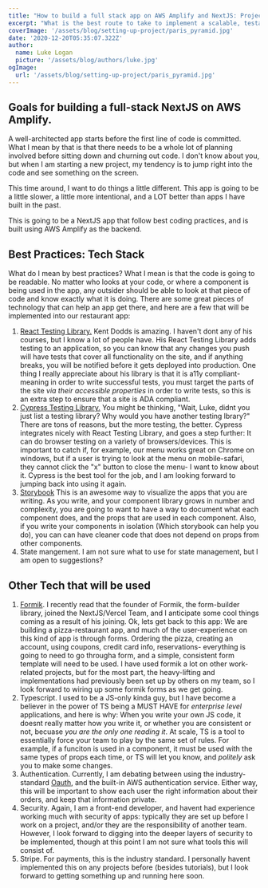 ```yaml
---
title: "How to build a full stack app on AWS Amplify and NextJS: Project Roadmap"
excerpt: "What is the best route to take to implement a scalable, testable, nextjs app following all best practices?"
coverImage: '/assets/blog/setting-up-project/paris_pyramid.jpg'
date: '2020-12-20T05:35:07.322Z'
author:
  name: Luke Logan
  picture: '/assets/blog/authors/luke.jpg'
ogImage:
  url: '/assets/blog/setting-up-project/paris_pyramid.jpg'
---
```


## Goals for building a full-stack NextJS on AWS Amplify.

A well-architected app starts before the first line of code is committed. What I mean by that is that there needs to be a whole lot of planning involved before sitting down and churning out code. I don't know about you, but when I am starting a new project, my tendency is to jump right into the code and see something on the screen.

This time around, I want to do things a little different. This app is going to be a little slower, a little more intentional, and a LOT better than apps I have built in the past.

This is going to be a NextJS app that follow best coding practices, and is built using AWS Amplify as the backend.

## Best Practices: Tech Stack

What do I mean by best practices? What I mean is that the code is going to be readable. No matter who looks at your code, or where a component is being used in the app, any outsider should be able to look at that piece of code and know exactly what it is doing. There are some great pieces of technology that can help an app get there, and here are a few that will be implemented into our restaurant app:

1. [React Testing Library.](https://testing-library.com/docs/react-testing-library/intro/) Kent Dodds is amazing. I haven't dont any of his courses, but I know a lot of people have. His React Testing Library adds testing to an application, so you can know that any changes you push will have tests that cover all functionality on the site, and if anything breaks, you will be notified before it gets deployed into production. One thing I really appreciate about his library is that it is a11y compliant- meaning in order to write successful tests, you must target the parts of the site *via their accessible properties* in order to write tests, so this is an extra step to ensure that a site is ADA compliant.
2. [Cypress Testing Library.](https://github.com/testing-library/cypress-testing-library) You might be thinking, "Wait, Luke, didnt you just list a testing library? Why would you have another testing lbrary?" There are tons of reasons, but the more testing, the better. Cypress integrates nicely with React Testing Library, and goes a step further: It can do browser testing on a variety of browsers/devices. This is important to catch if, for example, our menu works great on Chrome on windows, but if a user is trying to look at the menu on mobile-safari, they cannot click the "x" button to close the menu- I want to know about it. Cypress is the best tool for the job, and I am looking forward to jumping back into using it again.
3. [Storybook](https://storybook.js.org/) This is an awesome way to visualize the apps that you are writing. As you write, and your component library grows in number and complexity, you are going to want to have a way to document what each component does, and the props that are used in each component. Also, if you write your components in isolation (Which storybook can help you do), you can can have cleaner code that does not depend on props from other components.
4. State mangement. I am not sure what to use for state management, but I am open to suggestions?

## Other Tech that will be used

1. [Formik](https://formium.io/). I recently read that the founder of Formik, the form-builder library, joined the NextJS/Vercel Team, and I anticipate some cool things coming as a result of his joining. Ok, lets get back to this app: We are building a pizza-restaurant app, and much of the user-experience on this kind of app is through forms. Ordering the pizza, creating an account, using coupons, credit card info, reservations- everything is going to need to go througha form, and a simple, consistent form template will need to be used. I have used formik a lot on other work-related projects, but for the most part, the heavy-lifting and implementations had previously been set up by others on my team, so I look forward to wiring up some formik forms as we get going.
2. Typescript. I used to be a JS-only kinda guy, but I have become a believer in the power of TS being a MUST HAVE for *enterprise level* applications, and here is why: When you write your own JS code, it doesnt really matter how you write it, or whether you are consistent or not, becuase *you are the only one reading it*. At scale, TS is a tool to essentially force your team to play by the same set of rules. For example, if a funciton is used in a component, it must be used with the same types of props each time, or TS will let you know, and *politely* ask you to make some changes.
3. Authentication. Currently, I am debating between using the industry-standard [Oauth](https://oauth.net/), and the built-in AWS authentication service. Either way, this will be important to show each user the right information about their orders, and keep that information private.
4. Security. Again, I am a front-end developer, and havent had experience working much with security of apps: typically they are set up before I work on a project, and/or they are the responsibility of another team. However, I look forward to digging into the deeper layers of security to be implemented, though at this point I am not sure what tools this will consist of.
5. Stripe. For payments, this is the industry standard. I personally havent implemented this on any projects before (besides tutorials), but I look forward to getting something up and running here soon.

<!-- 1. Show the end result: how to add data, and show it on frontend.
1. Set up in Amplify (make sure it is the right acct). Icloud
2. Set up AWS CLI. Here is the link. https://docs.aws.amazon.com/cli/latest/userguide/getting-started-install.html
3. run `which aws` to confirm.
4. In AWS, click "launch studio"
5. Data > add model, then deploy.
6.  Create git repo
7. `npx create-next-app`
8. call the app `next_great_pizza_restaurant`
9. run `npm install aws-amplify`
10. run `npm install react-markdown`
11. cd, then `git remote add origin ...`
12. Back in AWS amplify console, run `amplify pull`. Wait until browser asks you to login.
13. Terminal: Walk through the config.
14. Back to Amplify Console, for hosting, add the repo.
15. Amplify Console: update Env Variables. `VERSION_NODE_16` value `16.13.1`
16. Back to Amplify studio, the data model should be complete.
17. Amplify studio, add some mock content.
18. add `pages/posts/[id].js`
19. update `index.js`
20. update `_app.js`
21. Show what it looks like locally.
22. git add all to the cloud, and wait. -->
